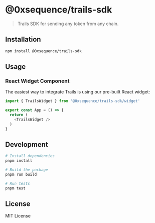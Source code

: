 # @0xsequence/trails-sdk

> Trails SDK for sending any token from any chain.

## Installation

```bash
npm install @0xsequence/trails-sdk
```

## Usage

### React Widget Component

The easiest way to integrate Trails is using our pre-built React widget:

```typescript
import { TrailsWidget } from '@0xsequence/trails-sdk/widget'

export const App = () => {
  return (
    <TrailsWidget />
  )
}
```

## Development

```bash
# Install dependencies
pnpm install

# Build the package
pnpm run build

# Run tests
pnpm test
```

## License

MIT License
